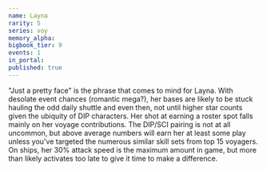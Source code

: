 ```yaml
---
name: Layna
rarity: 5
series: voy
memory_alpha:
bigbook_tier: 9
events: 1
in_portal:
published: true
---
```


"Just a pretty face" is the phrase that comes to mind for Layna. With desolate event chances (romantic mega?), her bases are likely to be stuck hauling the odd daily shuttle and even then, not until higher star counts given the ubiquity of DIP characters. Her shot at earning a roster spot falls mainly on her voyage contributions. The DIP/SCI pairing is not at all uncommon, but above average numbers will earn her at least some play unless you've targeted the numerous similar skill sets from top 15 voyagers. On ships, her 30% attack speed is the maximum amount in game, but more than likely activates too late to give it time to make a difference.
